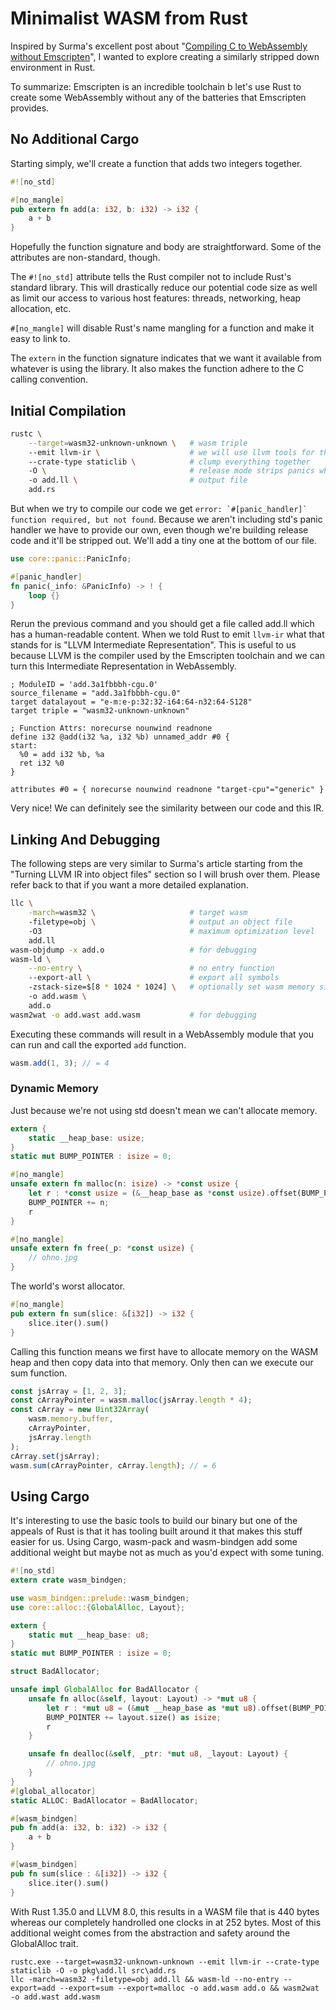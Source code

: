 # Minimalist WASM from Rust

Inspired by Surma's excellent post about "[Compiling C to WebAssembly without Emscripten](https://dassur.ma/things/c-to-webassembly/)", I wanted to explore creating a similarly stripped down environment in Rust.

To summarize: Emscripten is an incredible toolchain b let's use Rust to create some WebAssembly without any of the batteries that Emscripten provides.

## No Additional Cargo

Starting simply, we'll create a function that adds two integers together.

```rust
#![no_std]

#[no_mangle]
pub extern fn add(a: i32, b: i32) -> i32 {
    a + b
}
```

Hopefully the function signature and body are straightforward. Some of the attributes are non-standard, though.

The `#![no_std]` attribute tells the Rust compiler not to include Rust's standard library. This will drastically reduce our potential code size as well as limit our access to various host features: threads, networking, heap allocation, etc.

`#[no_mangle]` will disable Rust's name mangling for a function and make it easy to link to.

The `extern` in the function signature indicates that we want it available from whatever is using the library. It also makes the function adhere to the C calling convention.

## Initial Compilation

```bash
rustc \
    --target=wasm32-unknown-unknown \   # wasm triple
    --emit llvm-ir \                    # we will use llvm tools for the further steps
    --crate-type staticlib \            # clump everything together
    -O \                                # release mode strips panics which cause problems
    -o add.ll \                         # output file
    add.rs
```

But when we try to compile our code we get ``error: `#[panic_handler]` function required, but not found``. Because we aren't including std's panic handler we have to provide our own, even though we're building release code and it'll be stripped out. We'll add a tiny one at the bottom of our file.

```rust
use core::panic::PanicInfo;

#[panic_handler]
fn panic(_info: &PanicInfo) -> ! {
    loop {}
}
```

Rerun the previous command and you should get a file called add.ll which has a human-readable content. When we told Rust to emit `llvm-ir` what that stands for is "LLVM Intermediate Representation". This is useful to us because LLVM is the compiler used by the Emscripten toolchain and we can turn this Intermediate Representation in WebAssembly.

```llvm-ir
; ModuleID = 'add.3a1fbbbh-cgu.0'
source_filename = "add.3a1fbbbh-cgu.0"
target datalayout = "e-m:e-p:32:32-i64:64-n32:64-S128"
target triple = "wasm32-unknown-unknown"

; Function Attrs: norecurse nounwind readnone
define i32 @add(i32 %a, i32 %b) unnamed_addr #0 {
start:
  %0 = add i32 %b, %a
  ret i32 %0
}

attributes #0 = { norecurse nounwind readnone "target-cpu"="generic" }
```

Very nice! We can definitely see the similarity between our code and this IR.

## Linking And Debugging

The following steps are very similar to Surma's article starting from the "Turning LLVM IR into object files" section so I will brush over them. Please refer back to that if you want a more detailed explanation.

```bash
llc \
    -march=wasm32 \                     # target wasm
    -filetype=obj \                     # output an object file
    -O3                                 # maximum optimization level
    add.ll
wasm-objdump -x add.o                   # for debugging
wasm-ld \
    --no-entry \                        # no entry function
    --export-all \                      # export all symbols
    -zstack-size=$[8 * 1024 * 1024] \   # optionally set wasm memory size (ex: 8MiB)
    -o add.wasm \
    add.o
wasm2wat -o add.wast add.wasm           # for debugging
```

Executing these commands will result in a WebAssembly module that you can run and call the exported `add` function.

```js
wasm.add(1, 3); // = 4
```

### Dynamic Memory

Just because we're not using std doesn't mean we can't allocate memory.

```rust
extern {
    static __heap_base: usize;
}
static mut BUMP_POINTER : isize = 0;

#[no_mangle]
unsafe extern fn malloc(n: isize) -> *const usize {
    let r : *const usize = (&__heap_base as *const usize).offset(BUMP_POINTER);
    BUMP_POINTER += n;
    r
}

#[no_mangle]
unsafe extern fn free(_p: *const usize) {
    // ohno.jpg
}
```

The world's worst allocator.

```rust
#[no_mangle]
pub extern fn sum(slice: &[i32]) -> i32 {
    slice.iter().sum()
}
```

Calling this function means we first have to allocate memory on the WASM heap and then copy data into that memory. Only then can we execute our sum function.

```js
const jsArray = [1, 2, 3];
const cArrayPointer = wasm.malloc(jsArray.length * 4);
const cArray = new Uint32Array(
    wasm.memory.buffer,
    cArrayPointer,
    jsArray.length
);
cArray.set(jsArray);
wasm.sum(cArrayPointer, cArray.length); // = 6
```

## Using Cargo

It's interesting to use the basic tools to build our binary but one of the appeals of Rust is that it has tooling built around it that makes this stuff easier for us. Using Cargo, wasm-pack and wasm-bindgen add some additional weight but maybe not as much as you'd expect with some tuning.

```rust
#![no_std]
extern crate wasm_bindgen;

use wasm_bindgen::prelude::wasm_bindgen;
use core::alloc::{GlobalAlloc, Layout};

extern {
    static mut __heap_base: u8;
}
static mut BUMP_POINTER : isize = 0;

struct BadAllocator;

unsafe impl GlobalAlloc for BadAllocator {
    unsafe fn alloc(&self, layout: Layout) -> *mut u8 {
        let r : *mut u8 = (&mut __heap_base as *mut u8).offset(BUMP_POINTER);
        BUMP_POINTER += layout.size() as isize;
        r
    }

    unsafe fn dealloc(&self, _ptr: *mut u8, _layout: Layout) {
        // ohno.jpg
    }
}
#[global_allocator]
static ALLOC: BadAllocator = BadAllocator;

#[wasm_bindgen]
pub fn add(a: i32, b: i32) -> i32 {
    a + b
}

#[wasm_bindgen]
pub fn sum(slice : &[i32]) -> i32 {
    slice.iter().sum()
}
```

With Rust 1.35.0 and LLVM 8.0, this results in a WASM file that is 440 bytes whereas our completely handrolled one clocks in at 252 bytes. Most of this additional weight comes from the abstraction and safety around the GlobalAlloc trait.

```
rustc.exe --target=wasm32-unknown-unknown --emit llvm-ir --crate-type staticlib -O -o pkg\add.ll src\add.rs
llc -march=wasm32 -filetype=obj add.ll && wasm-ld --no-entry --export=add --export=sum --export=malloc -o add.wasm add.o && wasm2wat -o add.wast add.wasm
```
